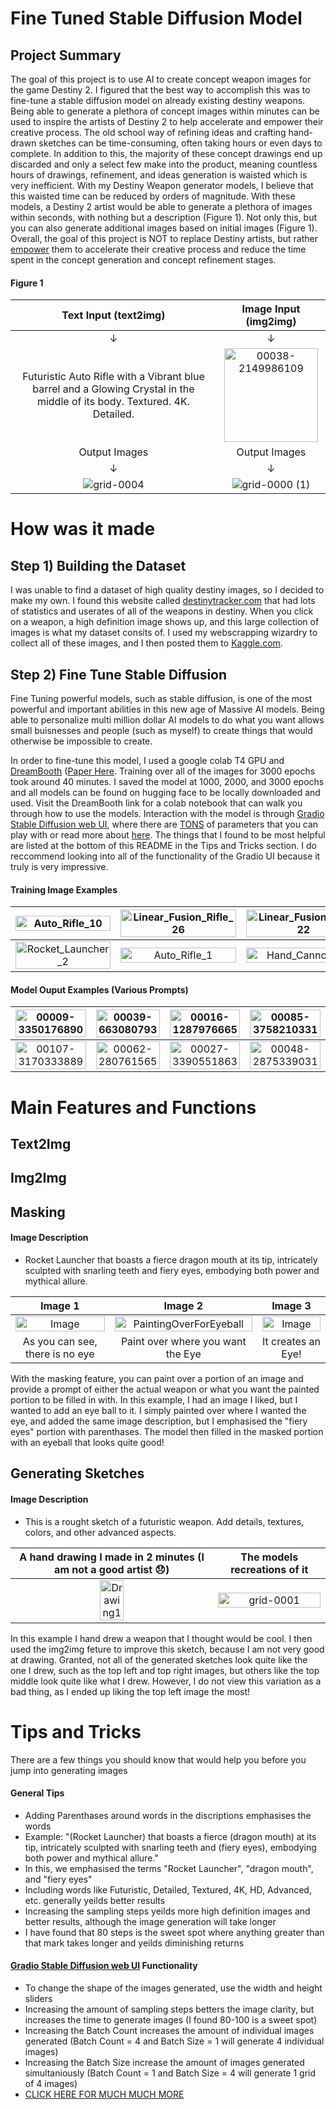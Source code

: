 # Fine Tuned Stable Diffusion Model


## Project Summary
The goal of this project is to use AI to create concept weapon images for the game Destiny 2. I figured that the best way to accomplish this was to fine-tune a stable diffusion model on already existing destiny weapons. Being able to generate a plethora of concept images within minutes can be used to inspire the artists of Destiny 2 to help accelerate and empower their creative process. The old school way of refining ideas and crafting hand-drawn sketches can be time-consuming, often taking hours or even days to complete. In addition to this, the majority of these concept drawings end up discarded and only a select few make into the product, meaning countless hours of drawings, refinement, and ideas generation is waisted which is very inefficient. With my Destiny Weapon generator models, I believe that this waisted time can be reduced by orders of magnitude. With these models, a Destiny 2 artist would be able to generate a plethora of images within seconds, with nothing but a description (Figure 1). Not only this, but you can also generate additional images based on initial images (Figure 1). Overall, the goal of this project is NOT to replace Destiny artists, but rather <u>empower</u> them to accelerate their creative process and reduce the time spent in the concept generation and concept refinement stages.

#### Figure 1
|Text Input (text2img) | Image Input (img2img)|
|:------:|:------:|
| ↓ |  ↓ |
| Futuristic Auto Rifle with a Vibrant blue barrel and a Glowing Crystal in the middle of its body. Textured. 4K. Detailed. | <img src='https://github.com/EliBrignac/Destiny_Weapon_Maker/assets/94129362/83d56c7c-9186-4236-bd26-7901ac55e578' width=150px height=150px alt=00038-2149986109> |
| Output Images | Output Images |
| ↓ | ↓ |
| ![grid-0004](https://github.com/EliBrignac/Destiny_Weapon_Maker/assets/94129362/984d970d-e035-490c-9c37-d58e9efa3514) | ![grid-0000 (1)](https://github.com/EliBrignac/Destiny_Weapon_Maker/assets/94129362/f2cabafa-e22e-4145-b556-8c0f39cb3fdb) |



# How was it made

## Step 1) Building the Dataset
I was unable to find a dataset of high quality destiny images, so I decided to make my own. I found this website called [destinytracker.com](https://destinytracker.com/destiny-2/db/items/weapon) that had lots of statistics and userates of all of the weapons in destiny. When you click on a weapon, a high definition image shows up, and this large collection of images is what my dataset consits of. I used my webscrapping wizardry to collect all of these images, and I then posted them to [Kaggle.com](https://www.kaggle.com/datasets/elibrignac/destiny-2-weapon-images/settings).

## Step 2) Fine Tune Stable Diffusion
Fine Tuning powerful models, such as stable diffusion, is one of the most powerful and important abilities in this new age of Massive AI models. Being able to personalize multi million dollar AI models to do what you want allows small buisnesses and people (such as myself) to create things that would otherwise be impossible to create.

In order to fine-tune this model, I used a google colab T4 GPU and [DreamBooth](https://github.com/TheLastBen/fast-stable-diffusion/blob/main/fast-DreamBooth.ipynb) ([Paper Here](https://arxiv.org/pdf/2208.12242.pdf). Training over all of the images for 3000 epochs took around 40 minutes. I saved the model at 1000, 2000, and 3000 epochs and all models can be found on hugging face to be locally downloaded and used. Visit the DreamBooth link for a colab notebook that can walk you through how to use the models. Interaction with the model is through [Gradio Stable Diffusion web UI](https://github.com/AUTOMATIC1111/stable-diffusion-webui), where there are <u>TONS</u> of parameters that you can play with or read more about [here](https://github.com/AUTOMATIC1111/stable-diffusion-webui). The things that I found to be most helpful are listed at the bottom of this README in the Tips and Tricks section. I do reccommend looking into all of the functionality of the Gradio UI because it truly is very impressive.

#### Training Image Examples
| <img src='https://github.com/EliBrignac/Destiny_Weapon_Maker/assets/94129362/175326af-5731-472a-91ea-90b4f5dfafc2' width=100% height=100% alt=Auto_Rifle_10> | <img src='https://github.com/EliBrignac/Destiny_Weapon_Maker/assets/94129362/9508d4f8-17aa-4df5-91fa-9777b4564868' width=100% height=100% alt=Linear_Fusion_Rifle_26> | <img src='https://github.com/EliBrignac/Destiny_Weapon_Maker/assets/94129362/def9c5da-cbee-463f-b7dc-ec92d1f29cb1' width=100% height=100% alt=Linear_Fusion_Rifle_22> | <img src='https://github.com/EliBrignac/Destiny_Weapon_Maker/assets/94129362/59acfe97-fb3f-469c-a4f4-10d7e62dbe1b' width=100% height=100% alt=Hand_Cannon_9> 
|:-------:|:-------:|:-------:|:-------: |
 | <img src='https://github.com/EliBrignac/Destiny_Weapon_Maker/assets/94129362/6739d964-7bab-4107-aaeb-715a95bb412b' width=100% height=100% alt=Rocket_Launcher_2>  | <img src='https://github.com/EliBrignac/Destiny_Weapon_Maker/assets/94129362/c23cbd9c-66c7-4841-9d13-756932c35a20' width=100% height=100% alt=Auto_Rifle_1> | <img src='https://github.com/EliBrignac/Destiny_Weapon_Maker/assets/94129362/105dc4bc-c5c5-415c-9635-e8575e58a5fd' width=100% height=100% alt=Hand_Cannon_10>| <img src='https://github.com/EliBrignac/Destiny_Weapon_Maker/assets/94129362/150663d9-8e9d-4f62-800b-c13f3d8d84b7' width=100% height=100% alt=Auto_Rifle_61> |   


#### Model Ouput Examples (Various Prompts)

| <img src='https://github.com/EliBrignac/Destiny_Weapon_Maker/assets/94129362/f292e199-5ea1-4434-997a-3dc74965e711' width=100% height=100% alt=00009-3350176890> | <img src='https://github.com/EliBrignac/Destiny_Weapon_Maker/assets/94129362/1f09bffc-74dd-4d71-970d-fc4617040b54' width=100% height=100% alt=00039-663080793> | <img src='https://github.com/EliBrignac/Destiny_Weapon_Maker/assets/94129362/5258f9d0-236c-4f36-bd30-4a583a27a989' width=100% height=100% alt=00016-1287976665> | <img src='https://github.com/EliBrignac/Destiny_Weapon_Maker/assets/94129362/0848e109-216b-4010-9292-6907a0377a95' width=100% height=100% alt=00085-3758210331> |
|:-------:|:-------:|:-------:|:-------: |
 | <img src='https://github.com/EliBrignac/Destiny_Weapon_Maker/assets/94129362/59886915-15be-43f4-95b4-016e15982f3c' width=100% height=100% alt=00107-3170333889> | <img src='https://github.com/EliBrignac/Destiny_Weapon_Maker/assets/94129362/6ea74d99-550d-46ba-9dea-e98221ea316b' width=100% height=100% alt=00062-280761565> | <img src='https://github.com/EliBrignac/Destiny_Weapon_Maker/assets/94129362/f78ce04b-209d-40e8-a849-d1c8eae9cfe0' width=100% height=100% alt=00027-3390551863> | <img src='https://github.com/EliBrignac/Destiny_Weapon_Maker/assets/94129362/3d4650b7-739c-4ce0-87d1-c76f751e69a8' width=100% height=100% alt=00048-2875339031> |


# Main Features and Functions

## Text2Img

## Img2Img


## Masking
#### Image Description
- Rocket Launcher that boasts a fierce dragon mouth at its tip, intricately sculpted with snarling teeth and fiery eyes, embodying both power and mythical allure.

| Image 1                 | Image 2                 | Image 3                 |
|:-----------------------:|:-----------------------:|:-----------------------:|
|<img src="https://github.com/EliBrignac/Destiny_Weapon_Maker/assets/94129362/f47280cf-13ec-4beb-99e3-fa12510d61af" alt="Image" width=100% height =100%> |  <img alt="PaintingOverForEyeball" src="https://github.com/EliBrignac/Destiny_Weapon_Maker/assets/94129362/f24ee6b1-a3f6-427e-a4c7-51f024019433" width=100% height=100% > | <img src="https://github.com/EliBrignac/Destiny_Weapon_Maker/assets/94129362/12b5eafb-4857-44d1-afca-b55f5ca9cb57" alt="Image" width=100% height =100%>|
| As you can see, there is no eye | Paint over where you want the Eye | It creates an Eye! |

With the masking feature, you can paint over a portion of an image and provide a prompt of either the actual weapon or what you want the painted portion to be filled in with. In this example, I had an image I liked, but I wanted to add an eye ball to it. I simply painted over where I wanted the eye, and added the same image description, but I emphasised the "fiery eyes" portion with parenthases. The model then filled in the masked portion with an eyeball that looks quite good!

## Generating Sketches
#### Image Description
- This is a rought sketch of a futuristic weapon. Add details, textures, colors, and other advanced aspects.
  
| A hand drawing I made in 2 minutes (I am not a good artist 😞) | The models recreations of it |
|:-------:|:-------:|
| <img src='https://github.com/EliBrignac/Destiny_Weapon_Maker/assets/94129362/03c2fdef-3a56-424c-b9f4-2aeaa3a3a8f8' width=35% height=35% alt=Drawing1> | <img src='https://github.com/EliBrignac/Destiny_Weapon_Maker/assets/94129362/a45824e4-30c8-4fee-8229-599ab1eb8358' width=100% height=100% alt=grid-0001> |

In this example I hand drew a weapon that I thought would be cool. I then used the img2img feture to improve this sketch, because I am not very good at drawing. Granted, not all of the generated sketches look quite like the one I drew, such as the top left and top right images, but others like the top middle look quite like what I drew. However, I do not view this variation as a bad thing, as I ended up liking the top left image the most!


# Tips and Tricks
There are a few things you should know that would help you before you jump into generating images

#### General Tips
- Adding Parenthases around words in the discriptions emphasises the words
 - Example: "(Rocket Launcher) that boasts a fierce (dragon mouth) at its tip, intricately sculpted with snarling teeth and (fiery eyes), embodying both power and mythical allure."
  - In this, we emphasised the terms "Rocket Launcher", "dragon mouth", and "fiery eyes"
- Including words like Futuristic, Detailed, Textured, 4K, HD, Advanced, etc. generally yeilds better results
- Increasing the sampling steps yeilds more high definition images and better results, although the image generation will take longer
 - I have found that 80 steps is the sweet spot where anything greater than that mark takes longer and yeilds diminishing returns

#### [Gradio Stable Diffusion web UI](https://github.com/AUTOMATIC1111/stable-diffusion-webui) Functionality
- To change the shape of the images generated, use the width and height sliders
- Increasing the amount of sampling steps betters the image clarity, but increases the time to generate images (I found 80-100 is a sweet spot)
- Increasing the Batch Count increases the amount of individual images generated (Batch Count = 4 and Batch Size = 1 will generate 4 individual images)
- Increasing the Batch Size increase the amount of images generated simultaniously (Batch Count = 1 and Batch Size = 4 will generate 1 grid of 4 images)
- [CLICK HERE FOR MUCH MUCH MORE](https://github.com/AUTOMATIC1111/stable-diffusion-webui)










